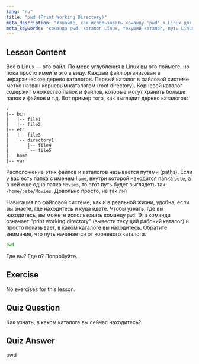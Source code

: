 ```yaml
---
lang: "ru"
title: "pwd (Print Working Directory)"
meta_description: "Узнайте, как использовать команду 'pwd' в Linux для вывода текущего рабочего каталога. Изучите пути файловой системы Linux и навигацию для начинающих."
meta_keywords: "команда pwd, каталог Linux, текущий каталог, путь Linux, учебник Linux, Linux для начинающих, руководство по Linux"
---
```


## Lesson Content

Всё в Linux — это файл. По мере углубления в Linux вы это поймете, но пока просто имейте это в виду. Каждый файл организован в иерархическое дерево каталогов. Первый каталог в файловой системе метко назван корневым каталогом (root directory). Корневой каталог содержит множество папок и файлов, которые могут хранить больше папок и файлов и т.д. Вот пример того, как выглядит дерево каталогов:

```plaintext
/
|-- bin
|   |-- file1
|   |-- file2
|-- etc
|   |-- file3
|   `-- directory1
|       |-- file4
|       `-- file5
|-- home
|-- var
```

Расположение этих файлов и каталогов называется путями (paths). Если у вас есть папка с именем `home`, внутри которой находится папка `pete`, а в ней еще одна папка `Movies`, то этот путь будет выглядеть так: `/home/pete/Movies`. Довольно просто, не так ли?

Навигация по файловой системе, как и в реальной жизни, удобна, если вы знаете, где находитесь и куда идете. Чтобы узнать, где вы находитесь, вы можете использовать команду `pwd`. Эта команда означает "print working directory" (вывести текущий рабочий каталог) и просто показывает, в каком каталоге вы находитесь. Обратите внимание, что путь начинается от корневого каталога.

```bash
pwd
```

Где вы? Где я? Попробуйте.

## Exercise

No exercises for this lesson.

## Quiz Question

Как узнать, в каком каталоге вы сейчас находитесь?

## Quiz Answer

pwd
